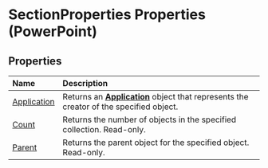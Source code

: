 
# SectionProperties Properties (PowerPoint)

## Properties



|**Name**|**Description**|
|:-----|:-----|
|[Application](9cf17482-f9d4-0b46-6c25-69f792d86ad7.md)|Returns an  **[Application](978c2b99-4271-b953-4283-73b5f3d96f41.md)** object that represents the creator of the specified object.|
|[Count](2f9b5f64-244c-1137-d4cb-9aa60537d5e7.md)|Returns the number of objects in the specified collection. Read-only.|
|[Parent](28f47ce4-75d7-cc9c-552b-4d93b2c9096a.md)|Returns the parent object for the specified object. Read-only.|
